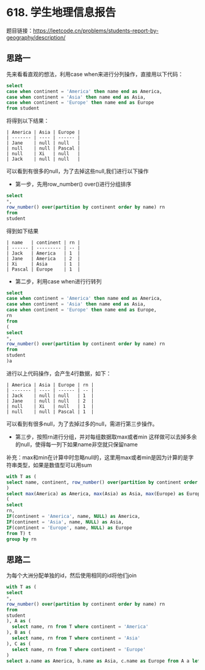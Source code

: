 # 618. 学生地理信息报告

题目链接：<https://leetcode.cn/problems/students-report-by-geography/description/>

## 思路一

先来看看直观的想法，利用case when来进行分列操作，直接用以下代码：

```sql
select
case when continent = 'America' then name end as America,
case when continent = 'Asia' then name end as Asia,
case when continent = 'Europe' then name end as Europe
from student
```

将得到以下结果：

```text
| America | Asia | Europe |
| ------- | ---- | ------ |
| Jane    | null | null   |
| null    | null | Pascal |
| null    | Xi   | null   |
| Jack    | null | null   |
```

可以看到有很多的null，为了去掉这些null,我们进行以下操作

- 第一步，先用row_number() over()进行分组排序

```sql
select
*,
row_number() over(partition by continent order by name) rn
from
student
```

得到如下结果

```text
| name   | continent | rn |
| ------ | --------- | -- |
| Jack   | America   | 1  |
| Jane   | America   | 2  |
| Xi     | Asia      | 1  |
| Pascal | Europe    | 1  |
```

- 第二步，利用case when进行行转列

```sql
select
case when continent = 'America' then name end as America,
case when continent = 'Asia' then name end as Asia,
case when continent = 'Europe' then name end as Europe,
rn
from
(
select
*,
row_number() over(partition by continent order by name) rn
from
student
)a
```

进行以上代码操作，会产生4行数据，如下：

```text
| America | Asia | Europe | rn |
| ------- | ---- | ------ | -- |
| Jack    | null | null   | 1  |
| Jane    | null | null   | 2  |
| null    | Xi   | null   | 1  |
| null    | null | Pascal | 1  |
```

可以看到有很多null，为了去掉过多的null，需进行第三步操作。

- 第三步，按照rn进行分组，并对每组数据取max或者min 这样做可以去掉多余的null，使得每一列下如果name非空就只保留name

补充：max和min在计算中时忽略null的，这里用max或者min是因为计算的是字符串类型，如果是数值型可以用sum

```sql
with T as (
select name, continent, row_number() over(partition by continent order by name) as rn from student
)
select max(America) as America, max(Asia) as Asia, max(Europe) as Europe from
(
select
rn,
IF(continent = 'America', name, NULL) as America,
IF(continent = 'Asia', name, NULL) as Asia,
IF(continent = 'Europe', name, NULL) as Europe
from T) t
group by rn
```

## 思路二

为每个大洲分配单独的id，然后使用相同的id将他们join

```sql
with T as (
select
*,
row_number() over(partition by continent order by name) rn
from
student
), A as (
  select name, rn from T where continent = 'America'
), B as (
  select name, rn from T where continent = 'Asia'
), C as (
  select name, rn from T where continent = 'Europe'
)
select a.name as America, b.name as Asia, c.name as Europe from A a left join B b on a.rn = b.rn left join C c on a.rn = c.rn
```

